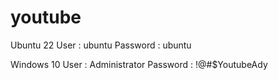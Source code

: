 # youtube

Ubuntu 22
User : ubuntu
Password : ubuntu

Windows 10
User : Administrator
Password : !@#$YoutubeAdy
